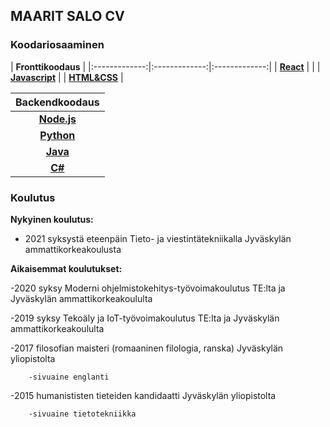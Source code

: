 ## MAARIT SALO CV


### Koodariosaaminen

|  **Fronttikoodaus**                               | 
|:-------------:|:-------------:|:-------------:|
|  [**React**](https://github.com/vihervirveli/portfolio/tree/master/React)     |   |
|  [**Javascript**](https://github.com/vihervirveli/portfolio/tree/master/Javascript) |
| [**HTML&CSS**](https://github.com/vihervirveli/portfolio/tree/master/HTMLjaCSS)      |   





|  Backendkoodaus                                        | 
|:-------------:|
|  [**Node.js**]() |
| [**Python**]()   |
| [**Java**]() |
| [**C#**]()   |

### Koulutus

**Nykyinen koulutus:** 

- 2021 syksystä eteenpäin Tieto- ja viestintätekniikalla Jyväskylän ammattikorkeakoulusta

**Aikaisemmat koulutukset:**

-2020 syksy Moderni ohjelmistokehitys-työvoimakoulutus TE:lta ja Jyväskylän ammattikorkeakoululta

-2019 syksy Tekoäly ja IoT-työvoimakoulutus TE:lta ja Jyväskylän ammattikorkeakoululta

-2017 filosofian maisteri (romaaninen filologia, ranska) Jyväskylän yliopistolta
  
        -sivuaine englanti

-2015 humanististen tieteiden kandidaatti Jyväskylän yliopistolta
  
        -sivuaine tietotekniikka
